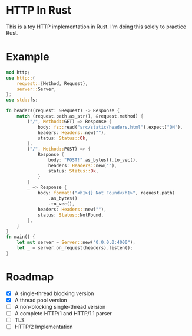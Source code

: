 # HTTP In Rust
This is a toy HTTP implementation in Rust. I'm doing this solely to practice Rust.

# Example
```rust
mod http;
use http::{
    request::{Method, Request},
    server::Server,
};
use std::fs;

fn headers(request: &Request) -> Response {
    match (request.path.as_str(), &request.method) {
        ("/", Method::GET) => Response {
            body: fs::read("src/static/headers.html").expect("ON"),
            headers: Headers::new(""),
            status: Status::Ok,
        },
        ("/", Method::POST) => {
            Response {
                body: "POST!".as_bytes().to_vec(),
                headers: Headers::new(""),
                status: Status::Ok,
            }
        }
        _ => Response {
            body: format!("<h1>{} Not Found</h1>", request.path)
                .as_bytes()
                .to_vec(),
            headers: Headers::new(""),
            status: Status::NotFound,
        },
    }
}
fn main() {
    let mut server = Server::new("0.0.0.0:4000");
    let _ = server.on_request(headers).listen();
}
```

# Roadmap
- [x] A single-thread blocking version
- [x] A thread pool version
- [ ] A non-blocking single-thread version
- [ ] A complete HTTP/1 and HTTP/1.1 parser
- [ ] TLS
- [ ] HTTP/2 Implementation
